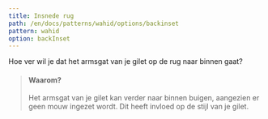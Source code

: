 ```yaml
---
title: Insnede rug
path: /en/docs/patterns/wahid/options/backinset
pattern: wahid
option: backInset
---
```


Hoe ver wil je dat het armsgat van je gilet op de rug naar binnen gaat?

> #### Waarom?
> 
> Het armsgat van je gilet kan verder naar binnen buigen, aangezien er geen mouw ingezet wordt. Dit heeft invloed op de stijl van je gilet.